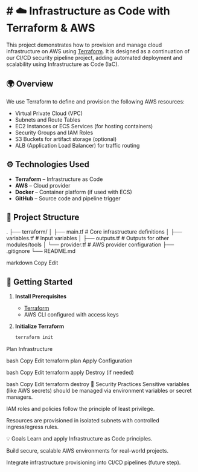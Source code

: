 # # ☁️ Infrastructure as Code with Terraform & AWS

This project demonstrates how to provision and manage cloud infrastructure on AWS using [Terraform](https://www.terraform.io/). It is designed as a continuation of our CI/CD security pipeline project, adding automated deployment and scalability using Infrastructure as Code (IaC).

## 🌍 Overview

We use Terraform to define and provision the following AWS resources:

- Virtual Private Cloud (VPC)
- Subnets and Route Tables
- EC2 Instances or ECS Services (for hosting containers)
- Security Groups and IAM Roles
- S3 Buckets for artifact storage (optional)
- ALB (Application Load Balancer) for traffic routing

## ⚙️ Technologies Used

- **Terraform** – Infrastructure as Code
- **AWS** – Cloud provider
- **Docker** – Container platform (if used with ECS)
- **GitHub** – Source code and pipeline trigger

## 📂 Project Structure

.
├── terraform/
│ ├── main.tf # Core infrastructure definitions
│ ├── variables.tf # Input variables
│ ├── outputs.tf # Outputs for other modules/tools
│ └── provider.tf # AWS provider configuration
├── .gitignore
└── README.md

markdown
Copy
Edit

## 🚀 Getting Started

1. **Install Prerequisites**  
   - [Terraform](https://developer.hashicorp.com/terraform/install)
   - AWS CLI configured with access keys

2. **Initialize Terraform**
   ```bash
   terraform init
Plan Infrastructure

bash
Copy
Edit
terraform plan
Apply Configuration

bash
Copy
Edit
terraform apply
Destroy (if needed)

bash
Copy
Edit
terraform destroy
🔐 Security Practices
Sensitive variables (like AWS secrets) should be managed via environment variables or secret managers.

IAM roles and policies follow the principle of least privilege.

Resources are provisioned in isolated subnets with controlled ingress/egress rules.

💡 Goals
Learn and apply Infrastructure as Code principles.

Build secure, scalable AWS environments for real-world projects.

Integrate infrastructure provisioning into CI/CD pipelines (future step).
